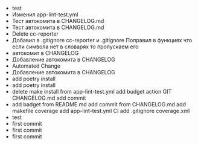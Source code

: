 - test
- Изменил app-lint-test.yml
- Тест автокомита в CHANGELOG.md
- Тест автокомита в CHANGELOG.md
- Delete cc-reporter
- Добавил в .gitignore cc-reporter и .gitignore Поправил в функциях что если символа нет в словарях то пропускаем его
- автокомит в CHANGELOG
- Добавление автокомита в CHANGELOG
- Automated Change
- Добавление автокомита в CHANGELOG
- add poetry install
- add poetry install
- delete make install from app-lint-test.yml add budget action GIT CHANGELOG.md add commit
- add badget from README.md add commit from CHANGELOG.md add makefile coverage add app-lint-test.yml CI add .gitignore coverage.xml
- test
- first commit
- first commit
- first commit
